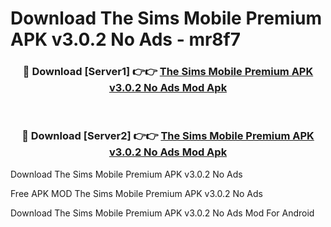 # Download The Sims Mobile Premium APK v3.0.2 No Ads - mr8f7



<div align="center">
<h3>🔴 Download [Server1] 👉👉 <a href="https://momento.my/?title=The_Sims_Mobile_Premium_APK_v3.0.2_No_Ads">The Sims Mobile Premium APK v3.0.2 No Ads Mod Apk</a></h3><br>

<h3>🔴 Download [Server2] 👉👉 <a href="https://momento.my/?title=The_Sims_Mobile_Premium_APK_v3.0.2_No_Ads">The Sims Mobile Premium APK v3.0.2 No Ads Mod Apk</a></h3>
</div>



Download The Sims Mobile Premium APK v3.0.2 No Ads 

Free APK MOD The Sims Mobile Premium APK v3.0.2 No Ads 

Download The Sims Mobile Premium APK v3.0.2 No Ads Mod For Android
